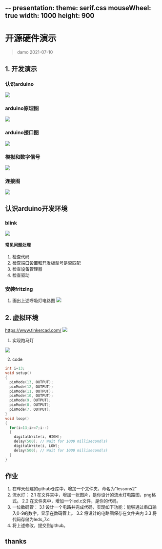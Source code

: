 --
presentation:
  theme: serif.css
  mouseWheel: true
  width: 1000
  height: 900
---
<!-- slide -->
# 开源硬件演示
> damo
> 2021-07-10

<!-- slide -->
## 1. 开发演示

### 认识arduino
![](img/arduino0.png)

<!-- slide -->
### arduino原理图
![](img/arduinoIC.png)

<!-- slide -->
### arduino接口图
![](img/arduinoIO.png)

<!-- slide -->
### 模拟和数字信号
![](img/ad_signal.png)

<!-- slide -->
### 连接图
![](img/arduinoPC.jpg)

<!-- slide -->
## 认识arduino开发环境

<!-- slide -->
### blink
![](img/blink.png)

<!-- slide -->
#### 常见问题处理
1. 检查代码
2. 检查端口设置和开发板型号是否匹配
3. 检查设备管理器
4. 检查驱动

<!-- slide -->
### 安装fritzing

1. 画出上述呼吸灯电路图
![](img/fritzing1.png)

<!-- slide -->
## 2. 虚拟环境

https://www.tinkercad.com/
![](img/tinkercad.png)


<!-- slide -->
1. 实现跑马灯

![](img/ex1.png)

<!-- slide -->
2. code

```c
int i=13;
void setup()
{
  pinMode(13, OUTPUT);
  pinMode(12, OUTPUT);
  pinMode(11, OUTPUT);
  pinMode(10, OUTPUT);
  pinMode(9, OUTPUT);
  pinMode(8, OUTPUT);
  pinMode(7, OUTPUT);
}
void loop()
{
  for(i=13;i>=7;i--)
  {
  	digitalWrite(i, HIGH);
  	delay(500); // Wait for 1000 millisecond(s)
  	digitalWrite(i, LOW);
  	delay(500); // Wait for 1000 millisecond(s)
  }
}
```
<!-- slide -->
## 作业
1. 在昨天创建的github仓库中，增加一个文件夹，命名为"lessons2"
2. 流水灯：
  2.1 在文件夹中，增加一张图片，是你设计的流水灯电路图，png格式。
  2.2 在文件夹中，增加一个led.c文件，是你的代码。
3. 一位数码管：
  3.1 设计一个电路并完成代码，实现如下功能：能够通过串口输入0-9的数字，显示在数码管上。
  3.2 将设计的电路图保存在文件夹内
  3.3 将代码存储为leds_7.c
4. 将上述修改，提交到github。

<!-- slide -->
## thanks